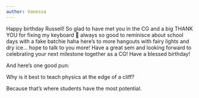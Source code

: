 ```yaml
---
author: Vanessa
---
```


Happy birthday Russell! So glad to have met you in the CG and a big THANK YOU for fixing my keyboard 🙏 always so good to reminisce about school days with a fake batchie haha here’s to more hangouts with fairy lights and dry ice… hope to talk to you more! Have a great sem and looking forward to celebrating your next milestone together as a CG! Have a blessed birthday!

And here’s one good pun:

Why is it best to teach physics at the edge of a cliff?

Because that’s where students have the most potential.
